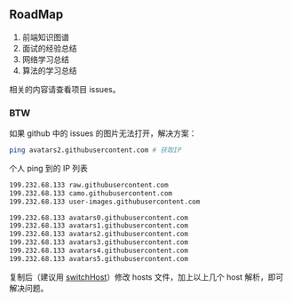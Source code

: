 ## RoadMap

1. 前端知识图谱
2. 面试的经验总结
3. 网络学习总结
4. 算法的学习总结

相关的内容请查看项目 issues。

### BTW

如果 github 中的 issues 的图片无法打开，解决方案：

```bash
ping avatars2.githubusercontent.com # 获取IP
```
个人 ping 到的 IP 列表

```bash
199.232.68.133 raw.githubusercontent.com
199.232.68.133 camo.githubusercontent.com
199.232.68.133 user-images.githubusercontent.com

199.232.68.133 avatars0.githubusercontent.com
199.232.68.133 avatars1.githubusercontent.com
199.232.68.133 avatars2.githubusercontent.com
199.232.68.133 avatars3.githubusercontent.com
199.232.68.133 avatars4.githubusercontent.com
199.232.68.133 avatars5.githubusercontent.com
```
复制后（建议用 [switchHost](https://github.com/oldj/SwitchHosts)）修改 hosts 文件，加上以上几个 host 解析，即可解决问题。
